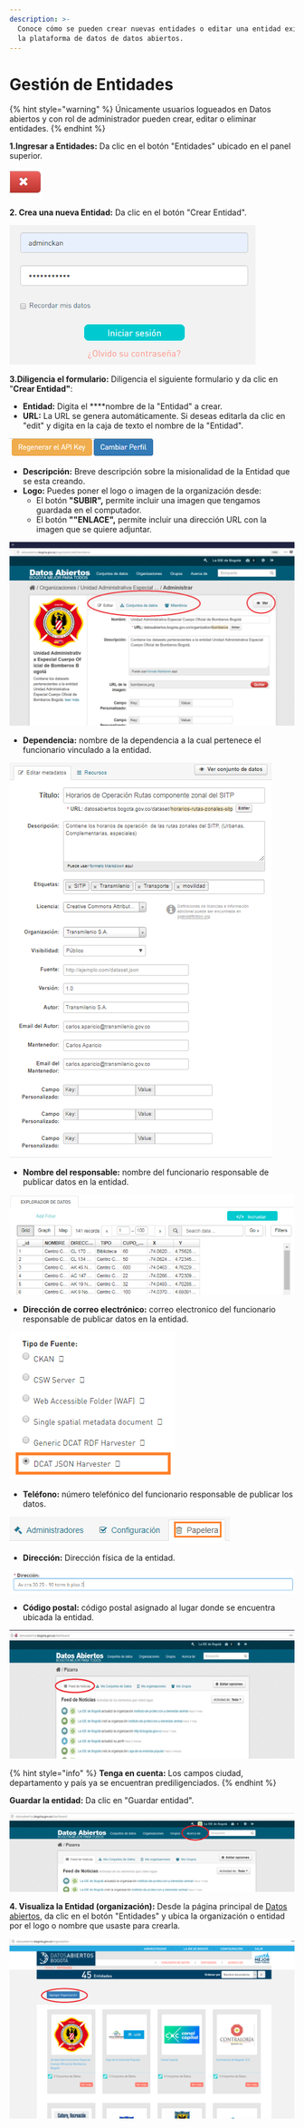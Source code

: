 ```yaml
---
description: >-
  Conoce cómo se pueden crear nuevas entidades o editar una entidad existente en
  la plataforma de datos de datos abiertos.
---
```


# Gestión de Entidades

{% hint style="warning" %}
Únicamente usuarios logueados en Datos abiertos y con rol de administrador pueden crear, editar o eliminar entidades.
{% endhint %}

**1.Ingresar a Entidades:** Da clic en el botón "Entidades" ubicado en el panel superior.

![](.gitbook/assets/image%20%28184%29.png)

**2. Crea una nueva Entidad:** Da clic en el botón "Crear Entidad".

![](.gitbook/assets/image%20%2825%29.png)

**3.Diligencia el formulario:** Diligencia el siguiente formulario y da clic en "**Crear Entidad"**:

* **Entidad:** Digita el ****nombre de la "Entidad" a crear.
* **URL:** La URL se genera automáticamente. Si deseas editarla da clic en "edit" y digita en la caja de texto el nombre de la "Entidad".

![](.gitbook/assets/image%20%2833%29.png)

* **Descripción:** Breve descripción sobre la misionalidad de la Entidad que se esta creando.
* **Logo:** Puedes poner el logo o imagen de la organización desde:
  * El botón **"SUBIR",** permite incluir una imagen que tengamos guardada en el computador.
  * El botón **""ENLACE",** permite incluir una dirección URL con la imagen que se quiere adjuntar.

![](.gitbook/assets/image%20%28167%29.png)

* **Dependencia:** nombre de la dependencia a la cual pertenece el funcionario vinculado a la entidad.

![](.gitbook/assets/image%20%28145%29.png)

* **Nombre del responsable:** nombre del funcionario responsable de publicar datos en la entidad.

![](.gitbook/assets/image%20%28214%29.png)

* **Dirección de correo electrónico:** correo electronico del funcionario responsable de publicar datos en la entidad.

![](.gitbook/assets/image%20%28174%29.png)

* **Teléfono:** número telefónico del funcionario responsable de publicar los datos.

![](.gitbook/assets/image%20%28135%29.png)

* **Dirección:** Dirección física de la entidad.

![](.gitbook/assets/image%20%281%29.png)

* **Código postal:** código postal asignado al lugar donde se encuentra ubicada la entidad.

![](.gitbook/assets/image%20%2853%29.png)

{% hint style="info" %}
**Tenga en cuenta:** Los campos ciudad, departamento y país ya se encuentran prediligenciados.
{% endhint %}

**Guardar la entidad:** Da clic en "Guardar entidad".

![](.gitbook/assets/image%20%28126%29.png)

**4. Visualiza la Entidad \(organización\):** Desde la página principal de [Datos abiertos](http://datosabiertos.bogota.gov.co/), da clic en el botón "Entidades" y ubica la organización o entidad por el logo o nombre que usaste para crearla.

![](.gitbook/assets/image%20%28146%29.png)

